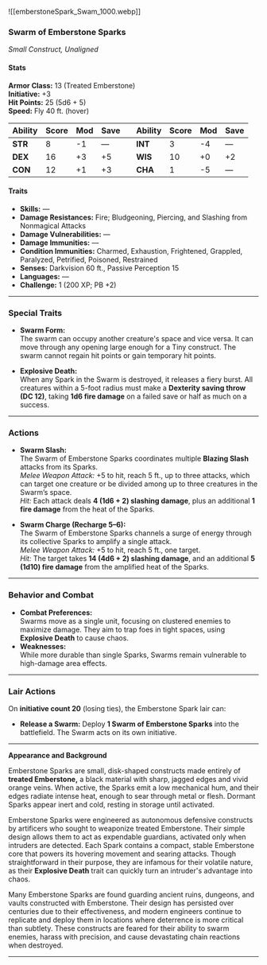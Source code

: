 

![[emberstoneSpark_Swam_1000.webp]]
### **Swarm of Emberstone Sparks**

*Small Construct, Unaligned*

#### **Stats**

**Armor Class:** 13 (Treated Emberstone)  
**Initiative:** +3  
**Hit Points:** 25 (5d6 + 5)  
**Speed:** Fly 40 ft. (hover)

| **Ability** | **Score** | **Mod** | **Save** |     | **Ability** | **Score** | **Mod** | **Save** |
| ----------- | --------- | ------- | -------- | --- | ----------- | --------- | ------- | -------- |
| **STR**     | 8         | -1      | —        |     | **INT**     | 3         | -4      | —        |
| **DEX**     | 16        | +3      | +5       |     | **WIS**     | 10        | +0      | +2       |
| **CON**     | 12        | +1      | +3       |     | **CHA**     | 1         | -5      | —        |

#### **Traits**

- **Skills:** —  
- **Damage Resistances:** Fire; Bludgeoning, Piercing, and Slashing from Nonmagical Attacks  
- **Damage Vulnerabilities:** —  
- **Damage Immunities:** —  
- **Condition Immunities:** Charmed, Exhaustion, Frightened, Grappled, Paralyzed, Petrified, Poisoned, Restrained  
- **Senses:** Darkvision 60 ft., Passive Perception 15  
- **Languages:** —  
- **Challenge:** 1 (200 XP; PB +2)

---

### **Special Traits**

- **Swarm Form:**  
  The swarm can occupy another creature's space and vice versa. It can move through any opening large enough for a Tiny construct. The swarm cannot regain hit points or gain temporary hit points.  

- **Explosive Death:**  
  When any Spark in the Swarm is destroyed, it releases a fiery burst. All creatures within a 5-foot radius must make a **Dexterity saving throw (DC 12)**, taking **1d6 fire damage** on a failed save or half as much on a success.

---

### **Actions**

- **Swarm Slash:**  
  The Swarm of Emberstone Sparks coordinates multiple **Blazing Slash** attacks from its Sparks.  
  _Melee Weapon Attack:_ +5 to hit, reach 5 ft., up to three attacks, which can target one creature or be divided among up to three creatures in the Swarm’s space.  
  _Hit:_ Each attack deals **4 (1d6 + 2) slashing damage**, plus an additional **1 fire damage** from the heat of the Sparks.

- **Swarm Charge (Recharge 5–6):**  
  The Swarm of Emberstone Sparks channels a surge of energy through its collective Sparks to amplify a single attack.  
  _Melee Weapon Attack:_ +5 to hit, reach 5 ft., one target.  
  _Hit:_ The target takes **14 (4d6 + 2) slashing damage**, and an additional **5 (1d10) fire damage** from the amplified heat of the Sparks.

---

### **Behavior and Combat**

- **Combat Preferences:**  
  Swarms move as a single unit, focusing on clustered enemies to maximize damage. They aim to trap foes in tight spaces, using **Explosive Death** to cause chaos.  
- **Weaknesses:**  
  While more durable than single Sparks, Swarms remain vulnerable to high-damage area effects.

---

### **Lair Actions**

On **initiative count 20** (losing ties), the Emberstone Spark lair can: 

- **Release a Swarm:** Deploy **1 Swarm of Emberstone Sparks** into the battlefield. The Swarm acts on its own initiative.  

---

**Appearance and Background**

Emberstone Sparks are small, disk-shaped constructs made entirely of **treated Emberstone,** a black material with sharp, jagged edges and vivid orange veins. When active, the Sparks emit a low mechanical hum, and their edges radiate intense heat, enough to sear through metal or flesh. Dormant Sparks appear inert and cold, resting in storage until activated.

Emberstone Sparks were engineered as autonomous defensive constructs by artificers who sought to weaponize treated Emberstone. Their simple design allows them to act as expendable guardians, activated only when intruders are detected. Each Spark contains a compact, stable Emberstone core that powers its hovering movement and searing attacks. Though straightforward in their purpose, they are infamous for their volatile nature, as their **Explosive Death** trait can quickly turn an intruder's advantage into chaos.

Many Emberstone Sparks are found guarding ancient ruins, dungeons, and vaults constructed with Emberstone. Their design has persisted over centuries due to their effectiveness, and modern engineers continue to replicate and deploy them in locations where deterrence is more critical than subtlety. These constructs are feared for their ability to swarm enemies, harass with precision, and cause devastating chain reactions when destroyed.

---

